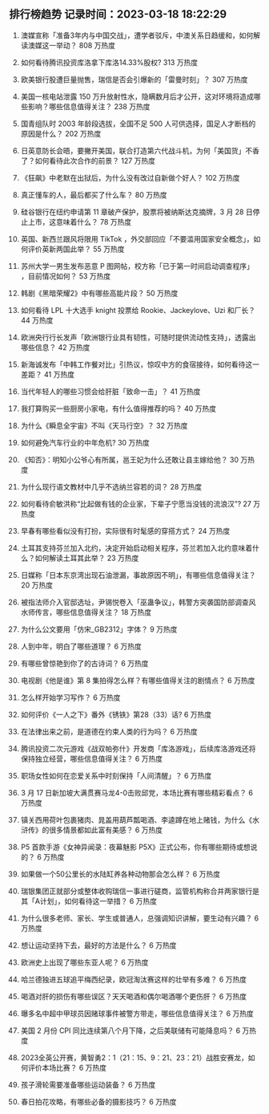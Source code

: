 
## 排行榜趋势 记录时间：2023-03-18 18:22:29
  
  1. 澳媒宣称「准备3年内与中国交战」，遭学者驳斥，中澳关系日趋缓和，如何解读澳媒这一举动？ 808 万热度
    
  2. 如何看待腾讯投资库洛拿下库洛14.33%股权? 313 万热度
    
  3. 欧美银行股遭巨量抛售，瑞信是否会引爆新的「雷曼时刻」？ 307 万热度
    
  4. 美国一核电站泄露 150 万升放射性水，隐瞒数月后才公开，这对环境将造成哪些影响？哪些信息值得关注？ 238 万热度
    
  5. 国青组队时 2003 年龄段选拔，全国不足 500 人可供选择，国足人才断档的原因是什么？ 202 万热度
    
  6. 日英意防长会晤，要撇开美国，联合打造第六代战斗机，为何「美国货」不香了？如何看待此次合作的前景？ 127 万热度
    
  7. 《狂飙》中老默在出狱后，为什么没有改过自新做个好人？ 102 万热度
    
  8. 真正懂车的人，最后都买了什么车？ 80 万热度
    
  9. 硅谷银行在纽约申请第 11 章破产保护，股票将被纳斯达克摘牌，3 月 28 日停止上市，这意味着什么？ 78 万热度
    
  10. 英国、新西兰跟风将限用 TikTok ，外交部回应「不要滥用国家安全概念」，如何评价英新两国此举？ 55 万热度
    
  11. 苏州大学一男生发布恶意 P 图网帖，校方称「已于第一时间启动调查程序」 ​​​，目前情况如何？ 53 万热度
    
  12. 韩剧《黑暗荣耀2》中有哪些高能片段？ 50 万热度
    
  13. 如何看待 LPL 十大选手 knight 投票给 Rookie、Jackeylove、Uzi 和厂长？ 44 万热度
    
  14. 欧洲央行行长发声「欧洲银行业具有韧性，可随时提供流动性支持」，透露出哪些信息？ 42 万热度
    
  15. 新海诚发布「中韩工作餐对比」引热议，惊叹中方的食宿接待，如何看待这一差距？ 41 万热度
    
  16. 当代年轻人的哪些习惯会给肝脏「致命一击」？ 41 万热度
    
  17. 我打算购买一些厨房小家电，有什么值得推荐的吗？ 40 万热度
    
  18. 为什么《瞬息全宇宙》不叫《天马行空》？ 32 万热度
    
  19. 如何避免汽车行业的中年危机? 30 万热度
    
  20. 《知否》：明知小公爷心有所属，邕王妃为什么还敢让县主嫁给他？ 30 万热度
    
  21. 为什么现行语文教材中几乎不选纳兰容若的词？ 28 万热度
    
  22. 如何看待俞敏洪称“比起做有钱的企业家，下辈子宁愿当没钱的流浪汉”? 27 万热度
    
  23. 早春有哪些看似没有打扮，实际很有时髦感的穿搭方式？ 24 万热度
    
  24. 土耳其支持芬兰加入北约，决定开始启动相关程序，芬兰若加入北约意味着什么？如何解读土耳其此举？ 23 万热度
    
  25. 日媒称「日本东京湾出现石油泄漏，事故原因不明」，有哪些信息值得关注？ 20 万热度
    
  26. 被指法师介入官邸选址，尹锡悦卷入「巫蛊争议」，韩警方突袭国防部调查风水师传言，哪些信息值得关注？ 18 万热度
    
  27. 为什么公文要用「仿宋_GB2312」字体？ 9 万热度
    
  28. 人到中年，明白了哪些道理？ 6 万热度
    
  29. 有哪些曾惊艳到你了的古诗词？ 6 万热度
    
  30. 电视剧《他是谁》第 8 集拍得怎么样？有哪些值得关注的剧情点？ 6 万热度
    
  31. 怎么样开始学习写作？ 6 万热度
    
  32. 如何评价《一人之下》番外《锈铁》第28（33）话? 6 万热度
    
  33. 在法律出来之前，是道德在约束人类的行为吗？ 6 万热度
    
  34. 腾讯投资二次元游戏《战双帕弥什》开发商「库洛游戏」，后续库洛游戏还将保持独立经营，哪些信息值得关注？ 6 万热度
    
  35. 职场女性如何在恋爱关系中时刻保持「人间清醒」？ 6 万热度
    
  36. 3 月 17 日新加坡大满贯赛马龙4-0击败邱党，本场比赛有哪些精彩看点？ 6 万热度
    
  37. 镇关西用荷叶包裹猪肉、晁盖用葫芦瓢喝酒、李逵蹲在地上赌钱，为什么《水浒传》的很多情景都如此富有美感？ 6 万热度
    
  38. P5 首款手游《女神异闻录：夜幕魅影 P5X》正式公布，你有哪些期待或想说的？ 6 万热度
    
  39. 如果做一个50公里长的水陆缸养各种动物那会怎么样？ 6 万热度
    
  40. 瑞银集团正就部分或整体收购瑞信一事进行磋商，监管机构称合并两家银行是其「A计划」，如何看待这一举措？ 6 万热度
    
  41. 为什么很多老师、家长、学生或普通人，总强调知识讲解，要生动有兴趣？ 6 万热度
    
  42. 想让运动坚持下去，最好的方法是什么？ 6 万热度
    
  43. 欧洲史上出现了哪些东亚人呢？ 6 万热度
    
  44. 哈兰德独进五球追平梅西纪录，欧冠淘汰赛这样的壮举有多难？ 6 万热度
    
  45. 喝酒对肝的损伤有哪些误区？天天喝酒和偶尔喝酒哪个更伤肝？ 6 万热度
    
  46. 曝多名中超中甲球员因赌球事件被警方带走，哪些信息值得关注？ 6 万热度
    
  47. 美国 2 月份 CPI 同比连续第八个月下降，之后美联储有可能降息吗？ 6 万热度
    
  48. 2023全英公开赛，黄智勇2：1（21：15、9：21、23：21）战胜安赛龙，如何评价本场比赛？ 6 万热度
    
  49. 孩子滑轮需要准备哪些运动装备？ 6 万热度
    
  50. 春日拍花攻略，有哪些必备的摄影技巧？ 6 万热度
    
